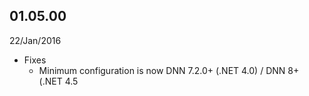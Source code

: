 ## 01.05.00

22/Jan/2016

* Fixes
    * Minimum configuration is now DNN 7.2.0+ (.NET 4.0) / DNN 8+ (.NET 4.5

